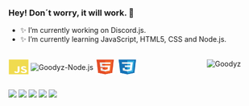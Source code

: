 ### Hey! Don´t worry, it will work. 🍁

- ✨ I’m currently working on Discord.js.
- ✨ I’m currently learning JavaScript, HTML5, CSS and Node.js.

<div style="display: inline_block"><br>
  <img align="center" alt="Goodyz-Js" height="30" width="40" src="https://raw.githubusercontent.com/devicons/devicon/master/icons/javascript/javascript-plain.svg">
  <img align="center" alt="Goodyz-Node.js" height="30" width="40" src="https://cdn.jsdelivr.net/gh/devicons/devicon/icons/nodejs/nodejs-original.svg" />
  <img align="center" alt="Goodyz-HTML" height="30" width="40" src="https://raw.githubusercontent.com/devicons/devicon/master/icons/html5/html5-original.svg">
  <img align="center" alt="Goodyz-CSS" height="30" width="40" src="https://raw.githubusercontent.com/devicons/devicon/master/icons/css3/css3-original.svg">
  <img align="right" alt="Goodyz" height="110" width="110" src="https://cdn.discordapp.com/attachments/834507468376768512/838930231305306172/20210503_202127.gif">
</div>
  
  ##
 
<div> 
  <a href="https://www.youtube.com/channel/UCBtNjS1oRuSU7X19eWfu5Hg" target="_blank" rel="external"><img src="https://img.shields.io/badge/YouTube-FF0000?style=for-the-badge&logo=youtube&logoColor=white"></a>
  <a href="https://www.instagram.com/gabriel_r_alves/?hl=pt-br" target="_blank" rel="external"><img src="https://img.shields.io/badge/-Instagram-%23E4405F?style=for-the-badge&logo=instagram&logoColor=white"></a>
 	<a href="https://www.twitch.tv/gabrielralves" target="_blank" rel="external"><img src="https://img.shields.io/badge/Twitch-9146FF?style=for-the-badge&logo=twitch&logoColor=white"></a>
 <a href="https://discord.gg/fZjJ5ABJz4" target="_blank" rel="external"><img src="https://img.shields.io/badge/Discord-7289DA?style=for-the-badge&logo=discord&logoColor=white"></a> 
  <a href = "mailto:gabriel-hpp@hotmail.com" target="_blank" rel="external"><img src="https://img.shields.io/badge/-Gmail-%23333?style=for-the-badge&logo=gmail&logoColor=white"></a>
 
</div>
